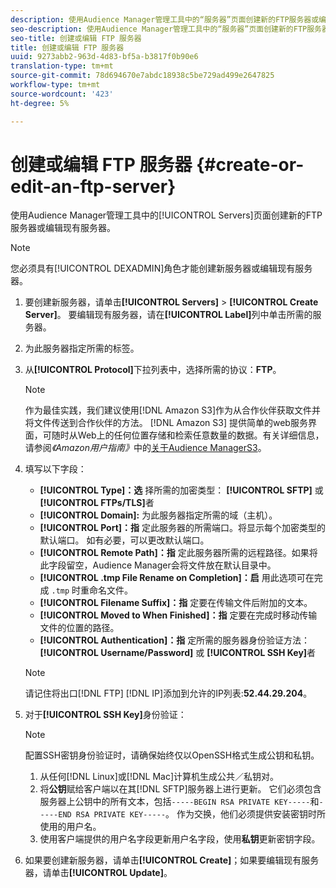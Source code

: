 ```yaml
---
description: 使用Audience Manager管理工具中的“服务器”页面创建新的FTP服务器或编辑现有服务器。
seo-description: 使用Audience Manager管理工具中的“服务器”页面创建新的FTP服务器或编辑现有服务器。
seo-title: 创建或编辑 FTP 服务器
title: 创建或编辑 FTP 服务器
uuid: 9273abb2-963d-4d83-bf5a-b3817f0b90e6
translation-type: tm+mt
source-git-commit: 78d694670e7abdc18938c5be729ad499e2647825
workflow-type: tm+mt
source-wordcount: '423'
ht-degree: 5%

---
```



# 创建或编辑 FTP 服务器 {#create-or-edit-an-ftp-server}

使用Audience Manager管理工具中的[!UICONTROL Servers]页面创建新的FTP服务器或编辑现有服务器。

>[!NOTE]
>
>您必须具有[!UICONTROL DEXADMIN]角色才能创建新服务器或编辑现有服务器。

1. 要创建新服务器，请单击&#x200B;**[!UICONTROL Servers]** > **[!UICONTROL Create Server]**。 要编辑现有服务器，请在&#x200B;**[!UICONTROL Label]**&#x200B;列中单击所需的服务器。
1. 为此服务器指定所需的标签。
1. 从&#x200B;**[!UICONTROL Protocol]**&#x200B;下拉列表中，选择所需的协议：**FTP**。

   >[!NOTE]
   >
   >作为最佳实践，我们建议使用[!DNL Amazon S3]作为从合作伙伴获取文件并将文件传送到合作伙伴的方法。 [!DNL Amazon S3] 提供简单的web服务界面，可随时从Web上的任何位置存储和检索任意数量的数据。有关详细信息，请参阅&#x200B;*《Amazon用户指南》*&#x200B;中的[关于Audience ManagerS3](https://docs.adobe.com/content/help/en/audience-manager/user-guide/reference/amazon-s3.html)。

1. 填写以下字段：

   * **[!UICONTROL Type]：选** 择所需的加密类型： **[!UICONTROL SFTP]** 或 **[!UICONTROL FTPs/TLS]**&#x200B;者
   * **[!UICONTROL Domain]:** 为此服务器指定所需的域（主机）。
   * **[!UICONTROL Port]：指** 定此服务器的所需端口。将显示每个加密类型的默认端口。 如有必要，可以更改默认端口。
   * **[!UICONTROL Remote Path]：指** 定此服务器所需的远程路径。如果将此字段留空，Audience Manager会将文件放在默认目录中。
   * **[!UICONTROL .tmp File Rename on Completion]：启** 用此选项可在完成 `.tmp` 时重命名文件。
   * **[!UICONTROL Filename Suffix]：指** 定要在传输文件后附加的文本。
   * **[!UICONTROL Moved to When Finished]：指** 定要在完成时移动传输文件的位置的路径。
   * **[!UICONTROL Authentication]：指** 定所需的服务器身份验证方法： **[!UICONTROL Username/Password]** 或 **[!UICONTROL SSH Key]**&#x200B;者

   >[!NOTE]
   >
   >请记住将出口[!DNL FTP] [!DNL IP]添加到允许的IP列表:**52.44.29.204**。

1. 对于&#x200B;**[!UICONTROL SSH Key]**&#x200B;身份验证：
   >[!NOTE]
   >
   >配置SSH密钥身份验证时，请确保始终仅以OpenSSH格式生成公钥和私钥。
   1. 从任何[!DNL Linux]或[!DNL Mac]计算机生成公共／私钥对。
   1. 将&#x200B;**公钥**&#x200B;赋给客户端以在其[!DNL SFTP]服务器上进行更新。 它们必须包含服务器上公钥中的所有文本，包括`-----BEGIN RSA PRIVATE KEY-----`和`-----END RSA PRIVATE KEY-----`。 作为交换，他们必须提供安装密钥时所使用的用户名。
   1. 使用客户端提供的用户名字段更新用户名字段，使用&#x200B;**私钥**&#x200B;更新密钥字段。
1. 如果要创建新服务器，请单击&#x200B;**[!UICONTROL Create]**；如果要编辑现有服务器，请单击&#x200B;**[!UICONTROL Update]**。
